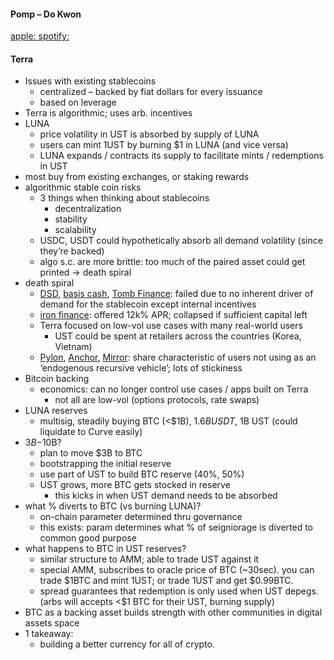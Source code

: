 #### Pomp – Do Kwon

[apple: ](https://podcasts.apple.com/us/podcast/880-the-%2410-billion-stablecoin-bet-on-the/id1434060078?i=1000555093692)
[spotify:](https://open.spotify.com/episode/1NRaBX1RmHwB3bK1JkRJCu?si=AQLuMwqGQG-QCg6ptML9OQ)
 
#### Terra
* Issues with existing stablecoins
  * centralized – backed by fiat dollars for every issuance
  * based on leverage
* Terra is algorithmic; uses arb. incentives
* LUNA
  * price volatility in UST is absorbed by supply of LUNA
  * users can mint 1UST by burning $1 in LUNA (and vice versa)
  * LUNA expands / contracts its supply to facilitate mints / redemptions in UST
* most buy from existing exchanges, or staking rewards
* algorithmic stable coin risks
  * 3 things when thinking about stablecoins
    * decentralization
    * stability
    * scalability
  * USDC, USDT could hypothetically absorb all demand volatility (since they’re backed)
  * algo s.c. are more brittle: too much of the paired asset could get printed -> death spiral
* death spiral
  * [DSD](https://dynamicsetdollar.medium.com), [basis cash](https://basis.cash), [Tomb Finance](https://tomb.finance): failed due to no inherent driver of demand for the stablecoin except internal incentives
  * [iron finance](https://iron.finance): offered 12k% APR; collapsed if sufficient capital left
  * Terra focused on low-vol use cases with many real-world users
    * UST could be spent at retailers across the countries (Korea, Vietnam)
  * [Pylon](https://medium.com/terra-money/pylon-protocol-e2a622ac553e), [Anchor](https://www.anchorprotocol.com/#), [Mirror](https://mirror-protocol.medium.com): share characteristic of users not using as an ‘endogenous recursive vehicle’; lots of stickiness
* Bitcoin backing
  * economics: can no longer control use cases / apps built on Terra
    * not all are low-vol (options protocols, rate swaps)
* LUNA reserves
  * multisig, steadily buying BTC (<$1B), $1.6B USDT, ~$1B UST (could liquidate to Curve easily)
* $3B-$10B?
  * plan to move $3B to BTC
  * bootstrapping the initial reserve
  * use part of UST to build BTC reserve (40%, 50%)
  * UST grows, more BTC gets stocked in reserve
    * this kicks in when UST demand needs to be absorbed
* what % diverts to BTC (vs burning LUNA)?
  * on-chain parameter determined thru governance
  * this exists: param determines what % of seigniorage is diverted to common good purpose
* what happens to BTC in UST reserves?
  * similar structure to AMM; able to trade UST against it
  * special AMM, subscribes to oracle price of BTC (~30sec). you can trade $1BTC and mint 1UST; or trade 1UST and get $0.99BTC. 
  * spread guarantees that redemption is only used when UST depegs. (arbs will accepts <$1 BTC for their UST, burning supply)
* BTC as a backing asset builds strength with other communities in digital assets space
* 1 takeaway:
  * building a better currency for all of crypto.
